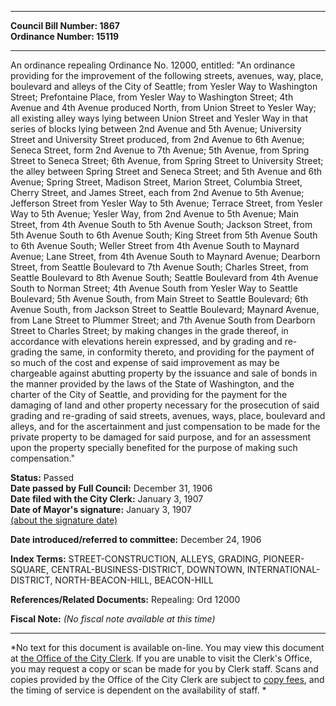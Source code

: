 * * * * *  
  
**Council Bill Number: [](#h0)[](#h2)1867**   
**Ordinance Number: 15119**  
  
* * * * *  
  
An ordinance repealing Ordinance No. 12000, entitled: "An ordinance providing for the improvement of the following streets, avenues, way, place, boulevard and alleys of the City of Seattle; from Yesler Way to Washington Street; Prefontaine Place, from Yesler Way to Washington Street; 4th Avenue and 4th Avenue produced North, from Union Street to Yesler Way; all existing alley ways lying between Union Street and Yesler Way in that series of blocks lying between 2nd Avenue and 5th Avenue; University Street and University Street produced, from 2nd Avenue to 6th Avenue; Seneca Street, form 2nd Avenue to 7th Avenue; 5th Avenue, from Spring Street to Seneca Street; 6th Avenue, from Spring Street to University Street; the alley between Spring Street and Seneca Street; and 5th Avenue and 6th Avenue; Spring Street, Madison Street, Marion Street, Columbia Street, Cherry Street, and James Street, each from 2nd Avenue to 5th Avenue; Jefferson Street from Yesler Way to 5th Avenue; Terrace Street, from Yesler Way to 5th Avenue; Yesler Way, from 2nd Avenue to 5th Avenue; Main Street, from 4th Avenue South to 5th Avenue South; Jackson Street, from 5th Avenue South to 6th Avenue South; King Street from 5th Avenue South to 6th Avenue South; Weller Street from 4th Avenue South to Maynard Avenue; Lane Street, from 4th Avenue South to Maynard Avenue; Dearborn Street, from Seattle Boulevard to 7th Avenue South; Charles Street, from Seattle Boulevard to 8th Avenue South; Seattle Boulevard from 4th Avenue South to Norman Street; 4th Avenue South from Yesler Way to Seattle Boulevard; 5th Avenue South, from Main Street to Seattle Boulevard; 6th Avenue South, from Jackson Street to Seattle Boulevard; Maynard Avenue, from Lane Street to Plummer Street; and 7th Avenue South from Dearborn Street to Charles Street; by making changes in the grade thereof, in accordance with elevations herein expressed, and by grading and re-grading the same, in conformity thereto, and providing for the payment of so much of the cost and expense of said improvement as may be chargeable against abutting property by the issuance and sale of bonds in the manner provided by the laws of the State of Washington, and the charter of the City of Seattle, and providing for the payment for the damaging of land and other property necessary for the prosecution of said grading and re-grading of said streets, avenues, ways, place, boulevard and alleys, and for the ascertainment and just compensation to be made for the private property to be damaged for said purpose, and for an assessment upon the property specially benefited for the purpose of making such compensation."  
  
**Status:** Passed   
**Date passed by Full Council:** December 31, 1906   
**Date filed with the City Clerk:** January 3, 1907   
**Date of Mayor's signature:** January 3, 1907   
[(about the signature date)](/~public/approvaldate.htm)   
  
  
**Date introduced/referred to committee:** December 24, 1906   
  
**Index Terms:** STREET-CONSTRUCTION, ALLEYS, GRADING, PIONEER-SQUARE, CENTRAL-BUSINESS-DISTRICT, DOWNTOWN, INTERNATIONAL-DISTRICT, NORTH-BEACON-HILL, BEACON-HILL  
  
**References/Related Documents:** Repealing: Ord 12000  
  
**Fiscal Note:** *(No fiscal note available at this time)*  
  
* * * * *  
  
*No text for this document is available on-line. You may view this document at [the Office of the City Clerk](http://www.seattle.gov/leg/clerk/contactUs.htm). If you are unable to visit the Clerk's Office, you may request a copy or scan be made for you by Clerk staff. Scans and copies provided by the Office of the City Clerk are subject to [copy fees](http://clerk.seattle.gov/~public/clerkfees.htm), and the timing of service is dependent on the availability of staff. *  
  
  
